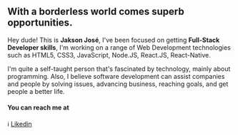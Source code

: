 ## With a borderless world comes superb opportunities.

Hey dude! This is **Jakson José**, I've been focused on getting **Full-Stack Developer skills**, I'm working on a range of Web Development technologies such as HTML5, CSS3, JavaScript, Node.JS, React.JS, React-Native.

I'm quite a self-taught person that's fascinated by technology, mainly about programming. Also, I believe software development can assist companies and people by solving issues, advancing business, reaching goals, and get people a better life.

#### You can reach me at

ℹ️ <a href="https://www.linkedin.com/in/jakson-jose/" target="_blank">Likedin</a>

<!--
**JaksonJose/JaksonJose** is a ✨ _special_ ✨ repository because its `README.md` (this file) appears on your GitHub profile.

Here are some ideas to get you started:

- 🔭 I’m currently working on ...
- 🌱 I’m currently learning ...
- 👯 I’m looking to collaborate on ...
- 🤔 I’m looking for help with ...
- 💬 Ask me about ...
- 📫 How to reach me: ...
- 😄 Pronouns: ...
- ⚡ Fun fact: ...
-->
